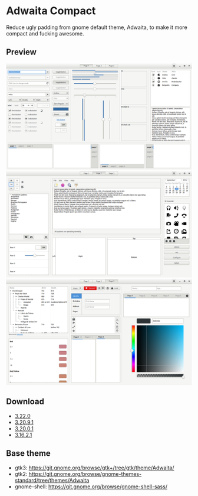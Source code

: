 # Adwaita Compact
Reduce ugly padding from gnome default theme, Adwaita, to make it more compact and fucking awesome.

## Preview
![alt text](preview-1.png "Preview 1")
![alt text](preview-2.png "Preview 2")
![alt text](preview-3.png "Preview 3")

## Download
 * [3.22.0](https://github.com/polter-rnd/adwaita-compact/archive/v3.22.0.tar.gz)
 * [3.20.9.1](https://github.com/abihf/adwaita-compact/archive/v3.20.9.1.tar.gz)
 * [3.20.0.1](https://github.com/abihf/adwaita-compact/archive/v3.20.0.1.tar.gz)
 * [3.16.2.1](https://github.com/abihf/adwaita-compact/archive/3.16.2.1.tar.gz)

## Base theme
 - gtk3: https://git.gnome.org/browse/gtk+/tree/gtk/theme/Adwaita/
 - gtk2: https://git.gnome.org/browse/gnome-themes-standard/tree/themes/Adwaita
 - gnome-shell: https://git.gnome.org/browse/gnome-shell-sass/


